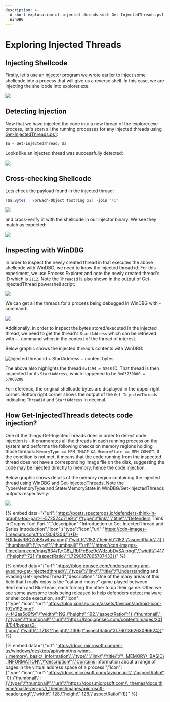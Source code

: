 ```yaml
---
description: >-
  A short exploration of injected threads with Get-InjectedThreads.ps1 and
  WinDBG
---
```


# Exploring Injected Threads

## Injecting Shellcode

Firstly, let's use an [injector](../offensive-security-experiments/t1055-process-injection/process-injection.md) program we wrote earlier to inject some shellcode into a process that will give us a reverse shell. In this case, we are injecting the shellcode into explorer.exe:

![](../.gitbook/assets/injected-threads-explorer-injected.png)

## Detecting Injection

Now that we have injected the code into a new thread of the explorer.exe process, let's scan all the running processes for any injected threads using [Get-InjectedThreads.ps1](https://gist.github.com/jaredcatkinson/23905d34537ce4b5b1818c3e6405c1d2):

```csharp
$a = Get-InjectedThread; $a
```

Looks like an injected thread was successfully detected:

![](../.gitbook/assets/injected-threads-get-injected-thread.png)

## Cross-checking Shellcode

Lets check the payload found in the injected thread:

```csharp
($a.Bytes | ForEach-Object tostring x2) -join "\x"
```

![](../.gitbook/assets/injected-threads-shellcode2.png)

and cross-verify iit with the shellcode in our injector binary. We see they match as expected:

![](../.gitbook/assets/injected-threads-shellcode.png)

## Inspecting with WinDBG

In order to inspect the newly created thread in that executes the above shellcode with WinDBG, we need to know the injected thread id. For this experiment, we use Process Explorer and note the newly created thread's ID which is `2112`. Note the `ThreadId` is also shown in the output of Get-InjectedThread powershell script:

![](../.gitbook/assets/injected-threads-threadid.png)

We can get all the threads for a process being debugged in WinDBG with `~` command:

![](../.gitbook/assets/injected-threads-threadid-windbg.png)

Additionally, in order to inspect the bytes stored/executed in the injected thread, we need to get the thread's `StartAddress` which can be retrieved with  `~.` command when in the context of the thread of interest.

Below graphic shows the injected thread's contents with WinDBG:

![Injected thread id + StartAddress + content bytes](../.gitbook/assets/injected-threads-inspection.png)

The above also highlights the thread `0x1494 = 5268` ID. That thread is then inspected for its `StartAddress`, which happened to be `0x03730000 = 57868288`. 

For reference, the original shellcode bytes are displayed in the upper right corner. Bottom right corner shows the output of the `Get-InjectedThreads` indicating `ThreadId` and `StartAddress` in decimal.

## How Get-InjectedThreads detects code injection?

One of the things Get-InjectedThreads does in order to detect code injection is - it enumerates all the threads in each running process on the system and performs the following checks on memory regions holding those threads: `MemoryType == MEM_IMAGE && MemoryState == MEM_COMMIT`. If the condition is not met, it means that the code running from the inspected thread does not have a corresponding image file on the disk, suggesting the code may be injected directly to memory, hence the code injection.

Below graphic shows details of the memory region containing the injected thread using WinDBG and Get-InjectedThreads. Note the Type/MemoryType and State/MemoryState in WinDBG/Get-InjectedThreads outputs respectively:

![](../.gitbook/assets/injected-threads-address.png)

{% embed data="{\"url\":\"https://posts.specterops.io/defenders-think-in-graphs-too-part-1-572524c71e91\",\"type\":\"link\",\"title\":\"Defenders Think in Graphs Too! Part 1\",\"description\":\"Introduction to Get-InjectedThread and Series Introduction\",\"icon\":{\"type\":\"icon\",\"url\":\"https://cdn-images-1.medium.com/fit/c/304/304/1\*D-FDlfkqivRBQZoESrwtqw.png\",\"width\":152,\"height\":152,\"aspectRatio\":1},\"thumbnail\":{\"type\":\"thumbnail\",\"url\":\"https://cdn-images-1.medium.com/max/834/1\*G8\_Rb1FcBsz9cWdzubDvSA.png\",\"width\":417,\"height\":721,\"aspectRatio\":1.7290167865707433}}" %}

{% embed data="{\"url\":\"https://blog.xpnsec.com/undersanding-and-evading-get-injectedthread/\",\"type\":\"link\",\"title\":\"Understanding and Evading Get-InjectedThread\",\"description\":\"One of the many areas of this field that I really enjoy is the &quot;cat and mouse&quot; game played between RedTeam and BlueTeam, each forcing the other to up their game. Often we see some awesome tools being released to help defenders detect malware or shellcode execution, and\",\"icon\":{\"type\":\"icon\",\"url\":\"https://blog.xpnsec.com/assets/favicon/android-icon-192x192.png?v=f42aa5d9f9\",\"width\":192,\"height\":192,\"aspectRatio\":1},\"thumbnail\":{\"type\":\"thumbnail\",\"url\":\"https://blog.xpnsec.com/content/images/2018/04/bypass3-1.png\",\"width\":1718,\"height\":1306,\"aspectRatio\":0.760186263096624}}" %}

{% embed data="{\"url\":\"https://docs.microsoft.com/en-us/windows/desktop/api/winnt/ns-winnt-\_memory\_basic\_information\",\"type\":\"link\",\"title\":\"\_MEMORY\_BASIC\_INFORMATION\",\"description\":\"Contains information about a range of pages in the virtual address space of a process.\",\"icon\":{\"type\":\"icon\",\"url\":\"https://docs.microsoft.com/favicon.ico\",\"aspectRatio\":0},\"thumbnail\":{\"type\":\"thumbnail\",\"url\":\"https://docs.microsoft.com/\_themes/docs.theme/master/en-us/\_themes/images/microsoft-header.png\",\"width\":128,\"height\":128,\"aspectRatio\":1}}" %}

